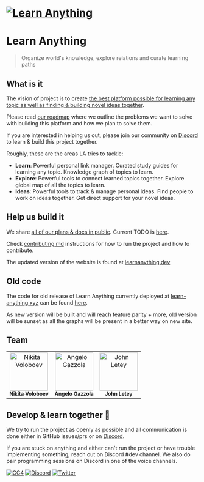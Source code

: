 # [![Learn Anything](https://raw.githubusercontent.com/learn-anything/docs/master/media/header.png)](https://learn-anything.xyz/)

# Learn Anything

> Organize world's knowledge, explore relations and curate learning paths

## What is it

The vision of project is to create [the best platform possible for learning any topic as well as finding & building novel ideas together](https://wiki.nikiv.dev/ideas/learn-anything).

Please read [our roadmap](https://learnany.notion.site/Roadmap-85d3ecd04d4c419abd4626a874f5b0b4) where we outline the problems we want to solve with building this platform and how we plan to solve them.

If you are interested in helping us out, please join our community on [Discord](https://discord.gg/bxtD8x6aNF) to learn & build this project together.

Roughly, these are the areas LA tries to tackle:

- **Learn**: Powerful personal link manager. Curated study guides for learning any topic. Knowledge graph of topics to learn.
- **Explore**: Powerful tools to connect learned topics together. Explore global map of all the topics to learn.
- **Ideas**: Powerful tools to track & manage personal ideas. Find people to work on ideas together. Get direct support for your novel ideas.

## Help us build it

We share [all of our plans & docs in public](https://www.notion.so/Public-b3b8e046a6bc44549367b84423360b93). Current TODO is [here](https://learnany.notion.site/0c7f2b3e88394ae4bc74b3a0df117a80?v=812f03adaf4e44e2962a1a49ceb93a16).

Check [contributing.md](contributing.md) instructions for how to run the project and how to contribute.

The updated version of the website is found at [learnanything.dev](https://learnanything.dev)

## Old code

The code for old release of Learn Anything currently deployed at [learn-anything.xyz](https://learn-anything.xyz) can be found [here](https://github.com/learn-anything/2017-release).

As new version will be built and will reach feature parity + more, old version will be sunset as all the graphs will be present in a better way on new site.

## Team

<table>
  <tr>
    <td align="center"><a href="https://nikitavoloboev.xyz"><img src="https://avatars0.githubusercontent.com/u/6391776?v=4" width="100px;" alt="Nikita Voloboev"/><br /><sub><b>Nikita Voloboev</b></sub></a></td>
    <td align="center"><a href="https://nglgzz.com/"><img src="https://avatars1.githubusercontent.com/u/13448636?v=4" width="100px;" alt="Angelo Gazzola"/><br /><sub><b>Angelo Gazzola</b></sub></a></td>
    <td align="center"><a href="https://github.com/johnletey"><img src="https://avatars0.githubusercontent.com/u/62398724?v=4" width="100px;" alt="John Letey"/><br /><sub><b>John Letey</b></sub></a></td>
  </tr>
</table>

## Develop & learn together 🦊

We try to run the project as openly as possible and all communication is done either in GitHub issues/prs or on [Discord](https://discord.gg/bxtD8x6aNF).

If you are stuck on anything and either can't run the project or have trouble implementing something, reach out on Discord #dev channel. We also do pair programming sessions on Discord in one of the voice channels.

[![CC4](https://img.shields.io/badge/license-CC4-0a0a0a.svg?style=flat&colorA=0a0a0a)](https://creativecommons.org/licenses/by/4.0/) [![Discord](https://img.shields.io/badge/-Discord-0a0a0a.svg?style=flat&colorA=0a0a0a)](https://discord.gg/bxtD8x6aNF) [![Twitter](http://bit.ly/latwitt)](https://twitter.com/learnanything_)
